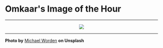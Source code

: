 # Omkaar's Image of the Hour

---

<div align="center">

<a href="https://unsplash.com/photos/the-moon-peeks-through-dark-cloudy-skies-Wgun-Zp7ZFE">
  <img src="https://images.unsplash.com/photo-1750268187683-06de0976a77f?crop=entropy&cs=tinysrgb&fit=max&fm=jpg&ixid=M3w3NjA2Nzh8MHwxfHJhbmRvbXx8fHx8fHx8fDE3NTI1OTUyMDB8&ixlib=rb-4.1.0&q=80&w=1080" style="max-width:100%; height:auto;">
</a>



</div>

---

**Photo by** [Michael Worden](https://unsplash.com/@mike2244) **on Unsplash**

